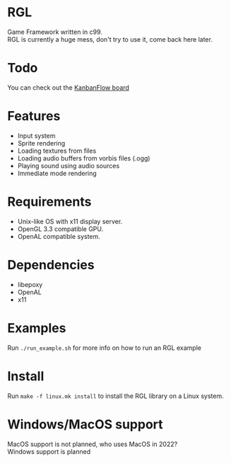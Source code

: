 # RGL
Game Framework written in c99.   
RGL is currently a huge mess, don't try to use it, come back here later.

# Todo
You can check out the [KanbanFlow board](https://kanbanflow.com/board/zK5jp54)

# Features
* Input system
* Sprite rendering
* Loading textures from files
* Loading audio buffers from vorbis files (.ogg)
* Playing sound using audio sources
* Immediate mode rendering

# Requirements
* Unix-like OS with x11 display server.
* OpenGL 3.3 compatible GPU.
* OpenAL compatible system.

# Dependencies
* libepoxy
* OpenAL
* x11

# Examples
Run ```./run_example.sh``` for more info on how to run an RGL example

# Install
Run ```make -f linux.mk install``` to install the RGL library on a Linux system.

# Windows/MacOS support
MacOS support is not planned, who uses MacOS in 2022?  
Windows support is planned 
